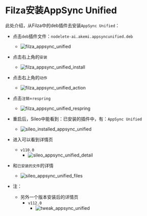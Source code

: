 # Filza安装AppSync Unified

此处介绍，从Filza中的deb插件去安装`AppSync Unified`：

* 点击`deb`插件文件：`nodelete-ai.akemi.appsyncunified.deb`
  * ![filza_appsync_unified](../../../assets/img/filza_appsync_unified.png)
* 点击右上角的`安装`
  * ![filza_appsync_unified_install](../../../assets/img/filza_appsync_unified_install.png)
* 点击右上角的`动作`
  * ![filza_appsync_unified_action](../../../assets/img/filza_appsync_unified_action.png)
* 点击`注销`=`respring`
  * ![filza_appsync_unified_respring](../../../assets/img/filza_appsync_unified_respring.png)
* 重启后，Sileo中能看到：已安装的插件中，有：`AppSync Unified`
  * ![sileo_installed_appsync_unified](../../../assets/img/sileo_installed_appsync_unified.png)
* 进入可以看到详情页
  * `v110.0`
    * ![sileo_appsync_unified_detail](../../../assets/img/sileo_appsync_unified_detail.png)
* 和`已安装的文件`的详情
  * ![sileo_appsync_unified_files](../../../assets/img/sileo_appsync_unified_files.png)

* 注：
  * 另外一个版本安装后的详情页
    * `v112.0`
      * ![tweak_appsync_unified](../../../assets/img/tweak_appsync_unified.png)
